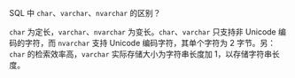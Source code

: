 
SQL 中 `char`、`varchar`、`nvarchar` 的区别？

`char` 为定长，`varchar`、`nvarchar` 为变长。`char`、`varchar` 只支持非 Unicode 编码的字符，而 `nvarchar` 支持 Unicode 编码字符，其单个字符为 2 字节。另：`char` 的检索效率高，`varchar` 实际存储大小为字符串长度加 1，以存储字符串长度。